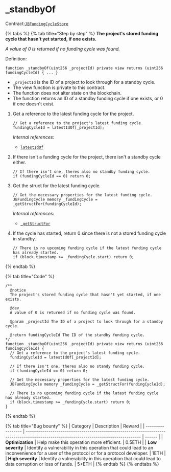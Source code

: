 # \_standbyOf

Contract:[`JBFundingCycleStore`](../)​

{% tabs %}
{% tab title="Step by step" %}
**The project's stored funding cycle that hasn't yet started, if one exists.**

_A value of 0 is returned if no funding cycle was found._

Definition:

```solidity
function _standbyOf(uint256 _projectId) private view returns (uint256 fundingCycleId) { ... }
```

* `_projectId` is the ID of a project to look through for a standby cycle.
* The view function is private to this contract.
* The function does not alter state on the blockchain.
* The function returns an ID of a standby funding cycle if one exists, or 0 if one doesn't exist.



1.  Get a reference to the latest funding cycle for the project.

    ```solidity
    // Get a reference to the project's latest funding cycle.
    fundingCycleId = latestIdOf[_projectId];
    ```

    _Internal references:_

    * [`latestIdOf`](../properties/latestidof.md)


2.  If there isn't a funding cycle for the project, there isn't a standby cycle either.

    ```solidity
    // If there isn't one, theres also no standby funding cycle.
    if (fundingCycleId == 0) return 0;
    ```


3.  Get the struct for the latest funding cycle.

    ```solidity
    // Get the necessary properties for the latest funding cycle.
    JBFundingCycle memory _fundingCycle = _getStructFor(fundingCycleId);
    ```

    _Internal references:_

    * [`_getStructFor`](\_getstructfor.md)


4.  If the cycle has started, return 0 since there is not a stored funding cycle in standby.

    ```solidity
    // There is no upcoming funding cycle if the latest funding cycle has already started.
    if (block.timestamp >= _fundingCycle.start) return 0;
    ```
{% endtab %}

{% tab title="Code" %}
```solidity
/**
  @notice 
  The project's stored funding cycle that hasn't yet started, if one exists.
    
  @dev
  A value of 0 is returned if no funding cycle was found.
  
  @param _projectId The ID of a project to look through for a standby cycle.

  @return fundingCycleId The ID of the standby funding cycle.
*/
function _standbyOf(uint256 _projectId) private view returns (uint256 fundingCycleId) {
  // Get a reference to the project's latest funding cycle.
  fundingCycleId = latestIdOf[_projectId];

  // If there isn't one, theres also no standy funding cycle.
  if (fundingCycleId == 0) return 0;

  // Get the necessary properties for the latest funding cycle.
  JBFundingCycle memory _fundingCycle = _getStructFor(fundingCycleId);

  // There is no upcoming funding cycle if the latest funding cycle has already started.
  if (block.timestamp >= _fundingCycle.start) return 0;
}
```
{% endtab %}

{% tab title="Bug bounty" %}
| Category          | Description                                                                                                                            | Reward |
| ----------------- | -------------------------------------------------------------------------------------------------------------------------------------- | ------ |
| **Optimization**  | Help make this operation more efficient.                                                                                               | 0.5ETH |
| **Low severity**  | Identify a vulnerability in this operation that could lead to an inconvenience for a user of the protocol or for a protocol developer. | 1ETH   |
| **High severity** | Identify a vulnerability in this operation that could lead to data corruption or loss of funds.                                        | 5+ETH  |
{% endtab %}
{% endtabs %}


